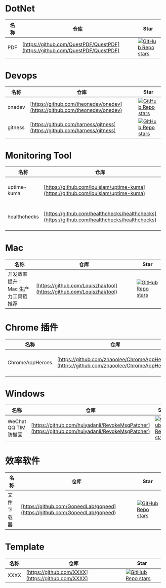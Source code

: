 # DotNet 
名称| 仓库 | Star
-|-|-|
PDF|[https://github.com/QuestPDF/QuestPDF](https://github.com/QuestPDF/QuestPDF)|[![GitHub Repo stars](https://img.shields.io/github/stars/QuestPDF/QuestPDF?style=for-the-badge)](https://github.com/QuestPDF/QuestPDF/stargazers)

# Devops
名称| 仓库 | Star
-|-|-|
onedev|[https://github.com/theonedev/onedev](https://github.com/theonedev/onedev)|[![GitHub Repo stars](https://img.shields.io/github/stars/theonedev/onedev?style=for-the-badge)](https://github.com/theonedev/onedev/stargazers)
gitness|[https://github.com/harness/gitness](https://github.com/harness/gitness)|[![GitHub Repo stars](https://img.shields.io/github/stars/harness/gitness?style=for-the-badge)](https://github.com/harness/gitness/stargazers)


# Monitoring Tool
名称| 仓库 | Star
-|-|-|
uptime-kuma|[https://github.com/louislam/uptime-kuma](https://github.com/louislam/uptime-kuma)|[![GitHub Repo stars](https://img.shields.io/github/stars/louislam/uptime-kuma?style=for-the-badge)](https://github.com/louislam/uptime-kuma/stargazers)
healthchecks|[https://github.com/healthchecks/healthchecks](https://github.com/healthchecks/healthchecks)|[![GitHub Repo stars](https://img.shields.io/github/stars/healthchecks/healthchecks?style=for-the-badge)](https://github.com/healthchecks/healthchecks/stargazers)


# Mac
名称| 仓库 | Star
-|-|-|
开发效率提升：Mac 生产力工具链推荐|[https://github.com/Louiszhai/tool](https://github.com/Louiszhai/tool)|[![GitHub Repo stars](https://img.shields.io/github/stars/Louiszhai/tool?style=for-the-badge)](https://github.com/Louiszhai/tool/stargazers)

# Chrome 插件
名称| 仓库 | Star
-|-|-|
ChromeAppHeroes|[https://github.com/zhaoolee/ChromeAppHeroes](https://github.com/zhaoolee/ChromeAppHeroes)|[![GitHub Repo stars](https://img.shields.io/github/stars/zhaoolee/ChromeAppHeroes?style=for-the-badge)](https://github.com/zhaoolee/ChromeAppHeroes/stargazers)

# Windows
名称| 仓库 | Star
-|-|-|
WeChat QQ TIM 防撤回|[https://github.com/huiyadanli/RevokeMsgPatcher](https://github.com/huiyadanli/RevokeMsgPatcher)|[![GitHub Repo stars](https://img.shields.io/github/stars/huiyadanli/RevokeMsgPatcher?style=for-the-badge)](https://github.com/huiyadanli/RevokeMsgPatcher/stargazers)

# 效率软件
名称| 仓库 | Star
-|-|-|
文件下载器|[https://github.com/GopeedLab/gopeed](https://github.com/GopeedLab/gopeed)|[![GitHub Repo stars](https://img.shields.io/github/stars/GopeedLab/gopeed?style=for-the-badge)](https://github.com/GopeedLab/gopeed/stargazers)


# Template
名称| 仓库 | Star
-|-|-|
XXXX|[https://github.com/XXXX](https://github.com/XXXX)|[![GitHub Repo stars](https://img.shields.io/github/stars/XXXX?style=for-the-badge)](https://github.com/XXXX/stargazers)